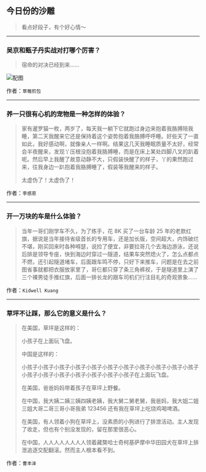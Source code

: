 ## 今日份的沙雕

> 看点好段子，有个好心情～


 
---

### 吴京和甄子丹实战对打哪个厉害？

> 宿命的对决已经到来……



![配图](http://pic1.zhimg.com/70/636c53fd508f41306fa402b6fd7d6ffc_b.jpg)


作者：`草莓煎包`

---

### 养一只很有心机的宠物是一种怎样的体验？

> 家有暹罗猫一枚，两岁了，每天我一躺下它就跑过身边来抱着我胳膊陪我睡，第二天我醒来它还是保持着这个姿势抱着我胳膊呼呼睡。好些天了一直如此，我好感动啊，就像亲人一样啊。结果这几天我睡眠质量不太好，经常会半夜醒来，发现丫压根没抱着我胳膊睡，而是在床上某处四脚八叉的趴着呢。然后早上我醒了故意动静不大，只假装快醒了的样子，丫的果然跑过来，往我身边一趴抱着我胳膊睡了，假装等我醒来的样子。
> 
> 太虚伪了！太虚伪了！


作者：`李感恩`

---

### 开一万块的车是什么体验？

> 当年一哥们刚学车不久，为了练手，花 8K 买了一台车龄 25 年的老款红旗，据说是当年接待省级首长的专用车，还是加长版，空间超大，内饰破烂不堪，刚买回来时各种嘚瑟，说捡了便宜，非要拉哥几个去海边游泳，还说后排是领导专座，快到海边时穿过一隧道，结果车突然熄火了，怎么点都点不燃，还引起隧道堵车，后面跟车鸣不停，只好下来推车，问题是在去之前图省事就都把衣服放家里了，哥仨都只穿了条三角裤衩，于是隧道里上演了三个裸男徒手推红旗，后面一排长龙的跟车司机们行注目礼的奇观景象……


作者：`Kidwell Kuang`

---

### 草坪不让踩，那么它的意义是什么？

> 在美国，草坪是这样的：
> 
> 小孩子在上面玩飞盘。
> 
> 中国是这样的：
> 
> 小孩子小孩子小孩子小孩子小孩子小孩子小孩子小孩子小孩子小孩子小孩子小孩子小孩子小孩子小孩子小孩子小孩子小孩子在上面玩飞盘。
> 
> 在美国，爸爸妈妈带着孩子在草坪上野餐。
> 
> 在中国，我大姨二姨三姨四姨老姨，我大舅二舅老舅，我爸妈，我大姐二姐三姐大哥二哥三哥小哥我弟 123456 还有我在草坪上吃烧鸡喝啤酒。
> 
> 在美国，有人领着小狗在草坪上，没素质的小狗进行了排泄活动。主人发现了收走，但也有个别没发现的，留在那里很恶心。
> 
> 在中国，人人人人人人人人领着藏獒哈士奇柯基萨摩中华田园犬在草坪上排泄追逐交配翻滚。然而主人根本看不到。


作者：`曹丰泽`